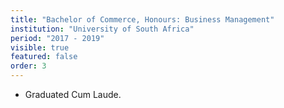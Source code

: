 ```yaml
---
title: "Bachelor of Commerce, Honours: Business Management"
institution: "University of South Africa"
period: "2017 - 2019"
visible: true
featured: false
order: 3
---
```


- Graduated Cum Laude.
